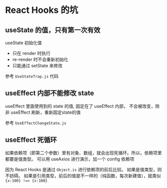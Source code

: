 # React Hooks 的坑

## useState 的值，只有第一次有效

useState 初始化值

- 只在 render 时执行
- re-render 时不会重新初始化
- 只能通过 setState 来修改

参考 `UseStateTrap.js` 代码

## useEffect 内部不能修改 state

useEffect 里面使用到的 state 的值, 固定在了 useEffect 内部， 不会被改变，除非 useEffect 刷新，重新固定state的值

参考 `UseEffectChangeState.js`

## useEffect 死循环

如果依赖项（即第二个参数）里有对象、数组，就会出现死循环。所以，依赖项里都要是值类型。
可以用 useAxios 进行演示，加一个 config 依赖项

因为 React Hooks 是通过 `Object.is` 进行依赖项的前后比较。
如果是值类型，则不妨碍。
如果是引用类型，前后的值是不一样的（纯函数，每次新建值），就类似 `{x:100} !== {x:100}`
